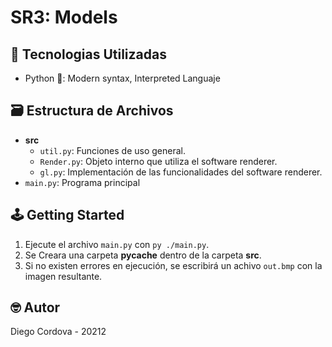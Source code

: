 # SR3: Models

## 📡 Tecnologias Utilizadas
- Python 🐍: Modern syntax, Interpreted Languaje

## 🗃️ Estructura de Archivos

- **src**
  - `util.py`: Funciones de uso general.
  - `Render.py`: Objeto interno que utiliza el software renderer.
  - `gl.py`: Implementación de las funcionalidades del software renderer.
- `main.py`: Programa principal

## 🕹️ Getting Started

1. Ejecute el archivo `main.py` con `py ./main.py`.
2. Se Creara una carpeta **__pycache__** dentro de la carpeta **src**.
3. Si no existen errores en ejecución, se escribirá un achivo `out.bmp` con la imagen resultante.  

## 🤓 Autor

Diego Cordova - 20212